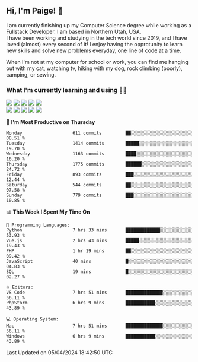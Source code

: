 ## Hi, I'm Paige! :vulcan_salute:

I am currently finishing up my Computer Science degree while working as a Fullstack Developer. I am based in Northern Utah, USA. \
I have been working and studying in the tech world since 2019, and I have loved (almost) every second of it! I enjoy having the opprotunity to learn new skills and solve new problems everyday, one line of code at a time.  

When I'm not at my computer for school or work, you can find me hanging out with my cat, watching tv, hiking with my dog, rock climbing (poorly), camping, or sewing.  

### What I'm currently learning and using :woman_technologist:
![](https://img.shields.io/badge/Laravel-FF2D20?style=for-the-badge&logo=laravel&logoColor=white) 
![](https://img.shields.io/badge/PHP-777BB4?style=for-the-badge&logo=php&logoColor=white)
![](https://img.shields.io/badge/Vue.js-35495E?style=for-the-badge&logo=vuedotjs&logoColor=4FC08D) 
![](https://img.shields.io/badge/MySQL-005C84?style=for-the-badge&logo=mysql&logoColor=white) 
![](https://img.shields.io/badge/Tailwind_CSS-38B2AC?style=for-the-badge&logo=tailwind-css&logoColor=white) \
![](https://img.shields.io/badge/Python-FFD43B?style=for-the-badge&logo=python&logoColor=blue)
![](https://img.shields.io/badge/Django-092E20?style=for-the-badge&logo=django&logoColor=green)
![](https://img.shields.io/badge/Kotlin-0095D5?&style=for-the-badge&logo=kotlin&logoColor=white)
![](https://img.shields.io/badge/Java-ED8B00?style=for-the-badge&logo=java&logoColor=white)
![](https://img.shields.io/badge/Haskell-5D4F85?style=for-the-badge&logo=haskell&logoColor=white) 

<!--START_SECTION:waka-->
📅 **I'm Most Productive on Thursday** 

```text
Monday                   611 commits         ██░░░░░░░░░░░░░░░░░░░░░░░   08.51 % 
Tuesday                  1414 commits        █████░░░░░░░░░░░░░░░░░░░░   19.70 % 
Wednesday                1163 commits        ████░░░░░░░░░░░░░░░░░░░░░   16.20 % 
Thursday                 1775 commits        ██████░░░░░░░░░░░░░░░░░░░   24.72 % 
Friday                   893 commits         ███░░░░░░░░░░░░░░░░░░░░░░   12.44 % 
Saturday                 544 commits         ██░░░░░░░░░░░░░░░░░░░░░░░   07.58 % 
Sunday                   779 commits         ███░░░░░░░░░░░░░░░░░░░░░░   10.85 % 
```


📊 **This Week I Spent My Time On** 

```text
💬 Programming Languages: 
Python                   7 hrs 33 mins       █████████████░░░░░░░░░░░░   53.93 % 
Vue.js                   2 hrs 43 mins       █████░░░░░░░░░░░░░░░░░░░░   19.43 % 
PHP                      1 hr 19 mins        ██░░░░░░░░░░░░░░░░░░░░░░░   09.42 % 
JavaScript               40 mins             █░░░░░░░░░░░░░░░░░░░░░░░░   04.83 % 
SQL                      19 mins             █░░░░░░░░░░░░░░░░░░░░░░░░   02.27 % 

🔥 Editors: 
VS Code                  7 hrs 51 mins       ██████████████░░░░░░░░░░░   56.11 % 
PhpStorm                 6 hrs 9 mins        ███████████░░░░░░░░░░░░░░   43.89 % 

💻 Operating System: 
Mac                      7 hrs 51 mins       ██████████████░░░░░░░░░░░   56.11 % 
Windows                  6 hrs 9 mins        ███████████░░░░░░░░░░░░░░   43.89 % 
```


 Last Updated on 05/04/2024 18:42:50 UTC
<!--END_SECTION:waka-->
